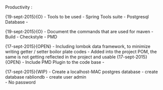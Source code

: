 Productivity :

{19-sept-2015}{O} - Tools to be used
	-	Spring Tools suite
	-	Postgresql Database
	-	

{19-sept-2015}{O} - Document the commands that are used for maven 
	-	Build
	-	Checkstyle
	-	PMD


{17-sept-2015}{OPEN} -  Including lombok data framework, to minimize writing getter / setter boilor plate codes 
	- Added into the project POM, the same is not getting reflected in the project and usable
{17-sept-2015}{OPEN} -  Include PMD Plugin to the code base
	- 


{17-sept-2015}{WIP} -  Create a localhost-MAC postgres database 
	- <COMMAND> create database rabliondb
	- <COMMAND> create user admin  
	- No password
	
	
	